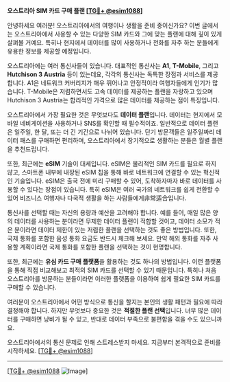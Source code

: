 **오스트리아 SIM 카드 구매 플랜 [[TG💪+ @esim1088](https://t.me/s/esim1088)]**

안녕하세요 여러분! 오스트리아에서의 여행이나 생활을 준비 중이신가요? 이번 글에서는 오스트리아에서 사용할 수 있는 다양한 SIM 카드와 그에 맞는 플랜에 대해 깊이 있게 살펴볼 거예요. 특히나 현지에서 데이터를 많이 사용하거나 전화를 자주 하는 분들에게 유용한 정보를 제공할 예정입니다.

오스트리아에는 여러 통신사들이 있습니다. 대표적인 통신사는 **A1**, **T-Mobile**, 그리고 **Hutchison 3 Austria** 등이 있는데요, 각각의 통신사는 독특한 장점과 서비스를 제공합니다. A1은 네트워크 커버리지가 매우 뛰어나고 안정적이라 여행자들에게 인기가 많습니다. T-Mobile은 저렴하면서도 고속 데이터를 제공하는 플랜을 자랑하고 있으며 Hutchison 3 Austria는 합리적인 가격으로 많은 데이터를 제공하는 점이 특징입니다.

오스트리아에서 가장 필요한 것은 무엇보다도 **데이터 플랜**입니다. 데이터는 현지에서 모바일 네비게이션을 사용하거나 SNS를 확인할 때 필수적이죠. 일반적으로 데이터 플랜은 일주일, 한 달, 또는 더 긴 기간으로 나뉘어 있습니다. 단기 방문객들은 일주일짜리 데이터 패스를 구매하면 편리하며, 오스트리아에서 장기적으로 생활하는 분들은 월별 플랜을 추천드립니다.

또한, 최근에는 **eSIM** 기술이 대세입니다. eSIM은 물리적인 SIM 카드를 필요로 하지 않고, 스마트폰 내부에 내장된 eSIM 칩을 통해 바로 네트워크에 연결할 수 있는 혁신적인 기술입니다. eSIM은 출국 전에 미리 구매할 수 있어, 도착하자마자 바로 데이터를 사용할 수 있다는 장점이 있습니다. 특히 eSIM은 여러 국가의 네트워크를 쉽게 전환할 수 있어 비즈니스 여행자나 다국적 생활을 하는 사람들에게非常适合입니다.

통신사를 선택할 때는 자신의 용량과 예산을 고려해야 합니다. 예를 들어, 매일 많은 양의 데이터를 사용하는 분이라면 무제한 데이터 플랜이 적합할 것이고, 데이터 소모가 적은 분이라면 데이터 제한이 있는 저렴한 플랜을 선택하는 것도 좋은 방법입니다. 또한, 국제 통화를 포함한 음성 통화 요금도 반드시 체크해 보세요. 만약 해외 통화를 자주 사용할 계획이라면 국제 통화를 포함한 플랜을 선택하는 것이 현명합니다.

또한, 최근에는 **유심 카드 구매 플랫폼**을 활용하는 것도 하나의 방법입니다. 이런 플랫폼을 통해 직접 비교해보고 최적의 SIM 카드를 선택할 수 있기 때문입니다. 특히나 처음 오스트리아를 방문하는 분들이라면 이러한 플랫폼을 이용하여 쉽게 필요한 SIM 카드를 구매할 수 있습니다.

여러분이 오스트리아에서 어떤 방식으로 통신을 할지는 본인의 생활 패턴과 필요에 따라 결정해야 합니다. 하지만 무엇보다 중요한 것은 **적절한 플랜 선택**입니다. 너무 많은 데이터를 구매하면 낭비가 될 수 있고, 반대로 데이터 부족으로 불편함을 겪을 수도 있으니까요.

오스트리아에서의 통신 문제로 인해 스트레스받지 마세요. 지금부터 본격적으로 준비를 시작하세요. [[TG💪+ @esim1088](https://t.me/s/esim1088)]

---

[[TG💪+ @esim1088](https://t.me/s/esim1088) ![Image](https://i.postimg.cc/Y0z9fWf4/image.png)]